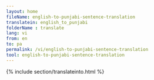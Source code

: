 ```yaml
---
layout: home
fileName: english-to-punjabi-sentence-translation
translatein: english_to_punjabi
folderName : translate
lang: vi
from: en
to: pa
permalink: /vi/english-to-punjabi-sentence-translation
tool: english-to-punjabi-sentence-translation
---
```

{% include section/translateinto.html %}